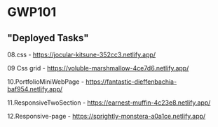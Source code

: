 # GWP101

## "Deployed Tasks"

08.css - https://jocular-kitsune-352cc3.netlify.app/

09 Css grid - https://voluble-marshmallow-4ce7d6.netlify.app/

10.PortfolioMiniWebPage - https://fantastic-dieffenbachia-baf954.netlify.app/

11.ResponsiveTwoSection - https://earnest-muffin-4c23e8.netlify.app/

12.Responsive-page - https://sprightly-monstera-a0a1ce.netlify.app/
